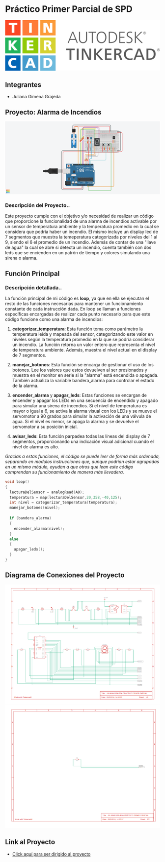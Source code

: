 # Práctico Primer Parcial de SPD
![Tinkercad](./imagenes/at.png)


## Integrantes
- Juliana Gimena Grajeda

## Proyecto: Alarma de Incendios

![Proyecto](./imagenes/PRIMER_PARCIAL.png)

### Descripción del Proyecto..
Este proyecto cumple con el objetivo y/o necesidad de realizar un código que proporcione la funcionalidad de una alarma de incendios activable por un sensor de temperatura ambiente y la temperatura promedio en la cual se considera que podría haber un incendio. El mismo incluye un display led de 7 segmentos que muestra la temeperatura categorizada por niveles del 1 al 9, siendo el 6 el promedio de un incendio.
Además de contar de una "llave de agua" la cual se abre si detecta un incendio, cuenta también con dos leds que se encienden en un patrón de tiempo y colores simulando una sirena o alarma.

## Función Principal

### Descripción detallada..
La función principal de mi código es **loop**, ya que en ella se ejecutan el resto de las funciones necesarias para mantener un funcionamiento constante de cada instrucción dada. En loop se llaman a funciones específicas encargadas de realizar cada punto necesario para que este código funcione como una alarma de incendios:

1. **categorizar_temperatura**: Esta función toma como parámetro la temperatura leída y mapeada del sensor, categorizando este valor en niveles según la temperatura promedio en la que se podría considerar un incendio. La función retorna un valor entero que representa el nivel de temperatura ambiente. Además, muestra el nivel actual en el display de 7 segmentos.

2. **manejar_botones**: Esta función se encarga de gestionar el uso de los botones. Lee los valores que estos devuelven al ser presionados y muestra en el monitor en serie si la "alarma" está encendida o apagada. También actualiza la variable bandera_alarma para controlar el estado de la alarma.

3. **encender_alarma** y **apagar_leds**: Estas funciones se encargan de encender y apagar los LEDs en una secuencia de encendido y apagado para simular una sirena de incendios. Si el nivel de temperatura es mayor o igual a 6, se activa la alarma visual con los LEDs y se mueve el servomotor a 90 grados para simular la activación de una válvula de agua. Si el nivel es menor, se apaga la alarma y se devuelve el servomotor a su posición inicial.

4. **avisar_leds**: Esta función parpadea todas las líneas del display de 7 segmentos, proporcionando una indicación visual adicional cuando el nivel de alarma es alto.

_Gracias a estas funciones, el código se puede leer de forma más ordenada, separando en módulos instrucciones que, aunque podrían estar agrupadas en un mismo módulo, ayudan a que otros que lean este código comprendan su funcionamiento de manera más llevadera._

~~~ C
void loop()
{
  lecturaDelSensor = analogRead(A0);
  temperatura = map(lecturaDelSensor,20,358,-40,125);
  int nivel = categorizar_temperatura(temperatura);
  manejar_botones(nivel); 
  
  if (bandera_alarma)
  {
    encender_alarma(nivel);
  }
  else
  {
    apagar_leds();
  }
}
~~~

## Diagrama de Conexiones del Proyecto

![pdf](./imagenes/df.png)
![pdf1](./imagenes/df1.png)

## Link al Proyecto
- [Click aquí para ser dirigido al proyecto](https://www.tinkercad.com/things/gUTzVkEOkP6-practico-primer-parcial/editel?sharecode=pjgnvAwwcNJcBiWY2Rh3e7YFxJmLNvZ8M6qPUQ6q05s)


